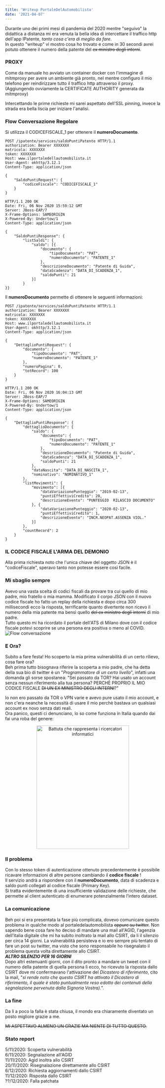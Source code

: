 ```yaml
---
title: 'Writeup PortaleDelAutomobilista'
date: '2021-04-07'
---
```


Durante uno dei primi mesi di pandemia del 2020 mentre "seguivo" la didattica a distanza mi era venuta la bella idea di intercettare il traffico http dell'app IPatente, *tanto cosa c'era di meglio da fare*.  
In questo "writeup" vi mostro cosa ho trovato e come in 30 secondi avrei potuto ottenere il numero della patente del <s>ex ministro degli interni</s>.

### PROXY
Come da manuale ho avviato un container docker con l'immagine di mitmproxy per avere un ambiente già pronto, nel mentre configuro il mio telefono per reindirizzare tutto il traffico http attraverso il proxy. (Aggiungendo ovviamente la CERTIFICATE AUTHORITY generata da mitmproxy) 

Intercettando le prime richieste mi sarei aspettato dell'SSL pinning, invece la strada era bella liscia per iniziare l'analisi.

### Flow Conversazione Regolare

Si utilizza il CODICEFISCALE_1 per ottenere il **numeroDocumento**.


```http
POST /ipatente/services/saldoPuntiPatente HTTP/1.1
authorization: Bearer XXXXXXX
matricola: XXXXXXX
token: XXXXXXX
Host: www.ilportaledellautomobilista.it
User-Agent: okhttp/3.12.1
Content-Type: application/json

{
    "SaldoPuntiRequest": {
        "codiceFiscale": "CODICEFISCALE_1"
    }
}

HTTP/1.1 200 OK
Date: Fri, 06 Nov 2020 15:59:12 GMT
Server: JBoss-EAP/7
X-Frame-Options: SAMEORIGIN
X-Powered-By: Undertow/1
Content-Type: application/json

{
    "SaldoPuntiResponse": {
        "listSaldi": {
            "saldo": [{
                "documento": {
                    "tipoDocumento": "PAT",
                    "numeroDocumento": "PATENTE_1"
                },
                "descrizioneDocumento": "Patente di Guida",
                "dataScadenza": "DATA_DI_SCADENZA_1",
                "saldoPunti": 21
            }]
        }
}}
```
Il **numeroDocumento** permette di ottenere le seguenti informazioni:
```http
POST /ipatente/services/saldoPuntiPatente HTTP/1.1
authorization: Bearer XXXXXXX
matricola: XXXXXXX
token: XXXXXXX
Host: www.ilportaledellautomobilista.it
User-Agent: okhttp/3.12.1
Content-Type: application/json

{
    "DettaglioPuntiRequest": {
        "documento": {
            "tipoDocumento": "PAT",
            "numeroDocumento": "PATENTE_1"
        },
        "numeroPagina": 0,
        "totRecord": 100
    }
}

HTTP/1.1 200 OK
Date: Fri, 06 Nov 2020 16:04:13 GMT
Server: JBoss-EAP/7
X-Frame-Options: SAMEORIGIN
X-Powered-By: Undertow/1
Content-Type: application/json

{
    "DettaglioPuntiResponse": {
        "dettaglioDocumento": {
            "saldo": {
                "documento": {
                    "tipoDocumento": "PAT",
                    "numeroDocumento": "PATENTE_1"
                },
                "descrizioneDocumento": "Patente di Guida",
                "dataScadenza": "DATA_DI_SCADENZA_1",
                "saldoPunti": 21
            },
            "dataNascita": "DATA_DI_NASCITA_1",
            "nominativo": "NOMINATIVO_1"
        },
        "listMovimenti": {
            "movimento": [{
                "dataVariazionePunteggio": "2019-02-13",
                "puntiEffettiviCredito": 20,
                "descrizioneEvento": "PUNTEGGIO  RILASCIO DOCUMENTO"
            }, {
                "dataVariazionePunteggio": "2020-02-13",
                "puntiEffettiviCredito": 1,
                "descrizioneEvento": "INCR.NEOPAT.ASSENZA VIOL."
            }]
        },
        "countRecord": 2
    }
}
```

### IL CODICE FISCALE L'ARMA DEL DEMONIO
Alla prima richiesta noto che l'unica chiave del oggetto JSON è il "codiceFiscale", speravo tanto non potesse essere così facile.

### Mi sbaglio sempre
Avevo una vasta scelta di codici fiscali da provare tra cui quello di mio padre, mio fratello o mia mamma.
Modificato il corpo JSON con il nuovo codice fiscale ho fatto un replay della richiesta e dopo circa 300 millisecondi ecco la risposta, terrificante quanto divertente non ricevo il numero della mia patente ma bensì quello <s>del ex ministro degli interni</s> di mio padre.  
Tutto questo mi ha ricordato il portale dell'ATS di Milano dove con il codice fiscale potevi scoprire se una persona era positiva o meno al COVID.
![Flow conversazione](../images/posts/automobilista/flow.png)

### E Ora?
Subito a fare festa! Ho scoperto la mia prima vulnerabilità di un certo rilievo, cosa fare ora?  
Beh prima tutto bisognava riferire la scoperta a mio padre, che ha detta della sua bio di twitter è un "*Programmatore di un certo livello*",  infatti una domanda gli sorse spostanea: "Sei passato da TOR? Hai usato un account senza nessun riferimento alla tua persona? PERCHÈ PROPRIO IL MIO CODICE FISCALE <s>DI UN EX MINISTRO DEGLI INTERNI</s>?"  

Io non ero passato da TOR o VPN varie e avevo pure usato il mio account, e non c'era neanche la necessità di usare il mio perchè bastava un qualsiasi account ex novo senza dati reali.  
Ora panico, questi ci denunciano, lo so come funziona in Italia quando dai fai una roba del genere:

<div align="center">
    <img alt="Battuta che rappresenta i ricercatori informatici" src="../images/posts/automobilista/criminal.jfif" width="300px" height="400px">
</div>

### Il problema
Con lo stesso token di autenticazione ottenuto precedentemente è possibile ricavare informazioni di altre persone cambiando il **codice fiscale** ! \
Il servizio andrà a rispondere con il **numeroDocumento**, data di scadenza e saldo punti collegati al codice fiscale (Primary Key). \
Si tratta evidentemente di una insufficiente validazione delle richieste, che permette al client autenticato di enumerare potenzialmente l’intero dataset.

### La comunicazione
Beh poi si era presentata la fase più complicata, dovevo comunicare questo problema in qualche modo al portaledelautomobilista <s>oppure su twitter</s>. Non sapendo bene cosa fare ho deciso di mandare una mail all'AGID, l'agenzia dell'italia digitale che mi ha subito inoltrato la mail allo CSIRT, da li il silenzio per circa 14 giorni.
La vulnerabilità persisteva e io ero sempre più tentato di fare un post su twitter, ma visto che sono responsabile ho risegnalato il problema questa volta direttamente allo CSIRT.  
***ALTRO SILENZIO PER 16 GIORNI***  
Dopo altri estenuanti giorni, con il dito pronto a mandare un tweet con il numero della patente di quella persona lì ecco, ho ricevuto la risposta dallo CSIRT dove mi confermavano l'attivazione del *Dicastero di riferimento*, cito la mail, "*si rende noto che questo CSIRT ha attivato il Dicastero di riferimento, il quale è stato puntualmente reso edotto dei contenuti della segnalazione pervenuta dalla Signoria Vostra).*".

### La fine
Da li a poco la falla è stata chiusa, il mondo era chiaramente diventato un posto migliore grazie a me.

<s>MI ASPETTAVO ALMENO UN GRAZIE MA NIENTE DI TUTTO QUESTO.</s>


### Stato report
5/11/2020: Scoperta vulnerabilità  
6/11/2020: Segnalazione all'AGID  
11/11/2020: Agid inoltra allo CSIRT  
20/11/2020: Risegnalazione direttamente allo CSIRT  
6/12/2020: Richiesta aggiornamenti dallo CSIRT  
11/12/2020: Risposta dallo CSIRT  
??/12/2020: Falla patchata  